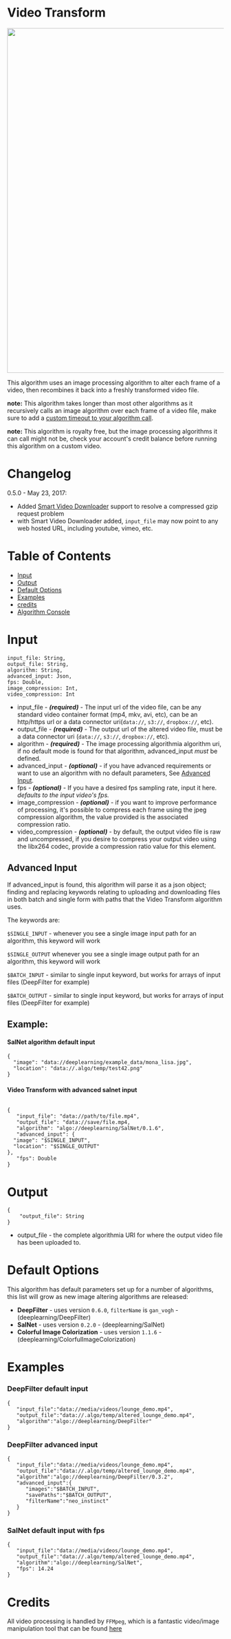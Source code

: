 # Video Transform
<img src="http://i.imgur.com/oziWGjx.png" width=800></img>

This algorithm uses an image processing algorithm to alter each frame of a video, then recombines it back into a freshly transformed video file.

**note:** This algorithm takes longer than most other algorithms as it recursively calls an image algorithm over each frame of a video file, make sure to add a [custom timeout to your algorithm call][timeout].

**note:** This algorithm is royalty free, but the image processing algorithms it can call might not be, check your account's credit balance before running this algorithm on a custom video.


# Changelog
0.5.0 - May 23, 2017:
* Added [Smart Video Downloader][smd] support to resolve a compressed gzip request problem
* with Smart Video Downloader added, `input_file` may now point to any web hosted URL, including youtube, vimeo, etc.



# Table of Contents

*   [Input](#inputs)
*   [Output](#outputs)
*   [Default Options](#defaults)
*   [Examples](#examples)
*   [credits](#credits)
*   [Algorithm Console](#console)

<a id="inputs"></a>

# Input

```
input_file: String,
output_file: String,
algorithm: String,
advanced_input: Json,
fps: Double,
image_compression: Int,
video_compression: Int
```

*   input_file - **_(required)_** - The input url of the video file, can be any standard video container format (mp4, mkv, avi, etc), can be an http/https url or a data connector uri(`data://`, `s3://`, `dropbox://`, etc).
*   output_file - **_(required)_** - The output url of the altered video file, must be a data connector uri (`data://`, `s3://`, `dropbox://`, etc).
*   algorithm - **_(required)_** - The image processing algorithmia algorithm uri, if no default mode is found for that algorithm, advanced_input _must_ be defined.
*   advanced_input - **_(optional)_** - if you have advanced requirements or want to use an algorithm with no default parameters, See [Advanced Input](#advancedInput).
*   fps - **_(optional)_** - If you have a desired fps sampling rate, input it here. _defaults to the input video's fps._
*   image_compression - **_(optional)_** - if you want to improve performance of processing, it's possible to compress each frame using the jpeg compression algorithm, the value provided is the associated compression ratio.
*   video_compression - **_(optional)_** - by default, the output video file is raw and uncompressed, if you desire to compress your output video using the libx264 codec, provide a compression ratio value for this element.

<a id="advancedInput"></a>

## Advanced Input

If advanced_input is found, this algorithm will parse it as a json object; finding and replacing keywords relating to uploading and downloading files in both batch and single form with paths that the Video Transform algorithm uses.

The keywords are:

`$SINGLE_INPUT` - whenever you see a single image input path for an algorithm, this keyword will work

`$SINGLE_OUTPUT` whenever you see a single image output path for an algorithm, this keyword will work

`$BATCH_INPUT` - similar to single input keyword, but works for arrays of input files (DeepFilter for example)

`$BATCH_OUTPUT` - similar to single input keyword, but works for arrays of input files (DeepFilter for example)

## Example:

#### SalNet algorithm default input

```
{
  "image": "data://deeplearning/example_data/mona_lisa.jpg",
  "location": "data://.algo/temp/test42.png"
}

```

#### Video Transform with advanced salnet input

```

{  
   "input_file": "data://path/to/file.mp4",
   "output_file": "data://save/file.mp4,
   "algorithm": "algo://deeplearning/SalNet/0.1.6",
   "advanced_input": {
  "image": "$SINGLE_INPUT",
  "location": "$SINGLE_OUTPUT"
},
   "fps": Double
}

```

<a id="outputs"></a>

# Output

```
{  
    "output_file": String
}

```

*   output_file - the complete algorithmia URI for where the output video file has been uploaded to.

<a id="defaults"></a>

# Default Options

This algorithm has default parameters set up for a number of algorithms, this list will grow as new image altering algorithms are released:

*   **DeepFilter** - uses version `0.6.0`, `filterName` is `gan_vogh` - (deeplearning/DeepFilter)
*   **SalNet** - uses version `0.2.0` - (deeplearning/SalNet)
*   **Colorful Image Colorization** - uses version `1.1.6` - (deeplearning/ColorfulImageColorization)

<a id="examples"></a>

# Examples

### DeepFilter default input

```
{  
   "input_file":"data://media/videos/lounge_demo.mp4",
   "output_file":"data://.algo/temp/altered_lounge_demo.mp4",
   "algorithm":"algo://deeplearning/DeepFilter"
}

```

### DeepFilter advanced input

```
{  
   "input_file":"data://media/videos/lounge_demo.mp4",
   "output_file":"data://.algo/temp/altered_lounge_demo.mp4",
   "algorithm":"algo://deeplearning/DeepFilter/0.3.2",
   "advanced_input":{  
      "images":"$BATCH_INPUT",
      "savePaths":"$BATCH_OUTPUT",
      "filterName":"neo_instinct"
   }
}

```

### SalNet default input with fps

```
{  
   "input_file":"data://media/videos/lounge_demo.mp4",
   "output_file":"data://.algo/temp/altered_lounge_demo.mp4",
   "algorithm":"algo://deeplearning/SalNet",
   "fps": 14.24
}

```

<a id="credits"></a>

# Credits

All video processing is handled by `FFMpeg`, which is a fantastic video/image manipulation tool that can be found [here](https://ffmpeg.org/)<a id="console"></a>

[smd]: https://algorithmia.com/algorithms/media/SmartVideoDownloader
[timeout]: http://docs.algorithmia.com/#query-parameters